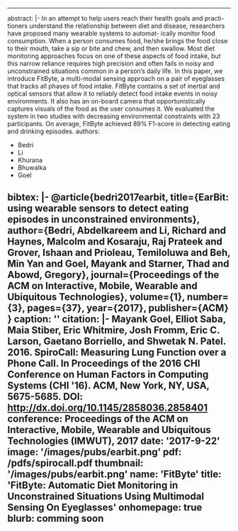 
---
abstract: |-
  In an attempt to help users reach their health goals and practi- tioners understand the relationship between diet and disease, researchers have proposed many wearable systems to automat- ically monitor food consumption. When a person consumes food, he/she brings the food close to their mouth, take a sip or bite and chew, and then swallow. Most diet monitoring approaches focus on one of these aspects of food intake, but this narrow reliance requires high precision and often fails in noisy and unconstrained situations common in a person’s daily life. In this paper, we introduce FitByte, a multi-modal sensing approach on a pair of eyeglasses that tracks all phases of food intake. FitByte contains a set of inertial and optical sensors that allow it to reliably detect food intake events in noisy environments. It also has an on-board camera that opportunistically captures visuals of the food as the user consumes it. We evaluated the system in two studies with decreasing environmental constraints with 23 participants. On average, FitByte achieved 89% F1-score in detecting eating and drinking episodes.
authors:
- Bedri
- Li
- Khurana
- Bhuwalka
- Goel


bibtex: |-
   @article{bedri2017earbit,
     title={EarBit: using wearable sensors to detect eating episodes in unconstrained environments},
     author={Bedri, Abdelkareem and Li, Richard and Haynes, Malcolm and Kosaraju, Raj Prateek and Grover, Ishaan and Prioleau, Temiloluwa and Beh, Min Yan and Goel, Mayank and Starner, Thad and Abowd, Gregory},
     journal={Proceedings of the ACM on Interactive, Mobile, Wearable and Ubiquitous Technologies},
     volume={1},
     number={3},
     pages={37},
     year={2017},
     publisher={ACM}
   }
caption: ''
citation: |-
  Mayank Goel, Elliot Saba, Maia Stiber, Eric Whitmire, Josh Fromm, Eric C. Larson, Gaetano Borriello, and Shwetak N. Patel. 2016. SpiroCall: Measuring Lung Function over a Phone Call.  In Proceedings of the 2016 CHI Conference on Human Factors in Computing Systems (CHI '16). ACM, New York, NY, USA,  5675-5685. DOI: http://dx.doi.org/10.1145/2858036.2858401
conference: Proceedings of the ACM on Interactive, Mobile, Wearable and Ubiquitous Technologies (IMWUT), 2017
date: '2017-9-22'
image: '/images/pubs/earbit.png'
pdf: /pdfs/spirocall.pdf
thumbnail: '/images/pubs/earbit.png'
name: 'FitByte'
title: 'FitByte: Automatic Diet Monitoring in Unconstrained Situations Using Multimodal Sensing On Eyeglasses'
onhomepage: true
blurb: comming soon
---
